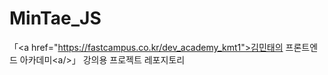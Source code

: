 # MinTae_JS
「&lt;a href="https://fastcampus.co.kr/dev_academy_kmt1">김민태의 프론트엔드 아카데미&lt;a/>」 강의용 프로젝트 레포지토리
